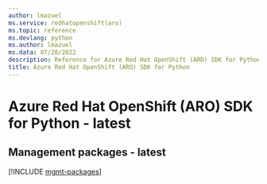```yaml
---
author: lmazuel
ms.service: redhatopenshift(aro)
ms.topic: reference
ms.devlang: python
ms.author: lmazuel
ms.data: 07/28/2022
description: Reference for Azure Red Hat OpenShift (ARO) SDK for Python
title: Azure Red Hat OpenShift (ARO) SDK for Python
---
```

# Azure Red Hat OpenShift (ARO) SDK for Python - latest

## Management packages - latest
[!INCLUDE [mgmt-packages](red-hat-openshift-(aro)-mgmt-index.md)]